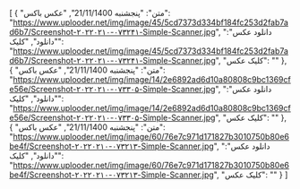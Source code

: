 [
  {
    "متن": "پنجشنبه 21/11/1400",
    "عکس باکس": "https://www.uplooder.net/img/image/45/5cd7373d334bf184fc253d2fab7ad6b7/Screenshot-۲۰۲۲۰۲۱۰-۰۷۳۲۴۱-Simple-Scanner.jpg",
    "دانلود عکس": "دانلود",
    "کلیک": "https://www.uplooder.net/img/image/45/5cd7373d334bf184fc253d2fab7ad6b7/Screenshot-۲۰۲۲۰۲۱۰-۰۷۳۲۴۱-Simple-Scanner.jpg",
    "کلیک عکس": ""
  },
  {
    "متن": "پنجشنبه 21/11/1400",
    "عکس باکس": "https://www.uplooder.net/img/image/14/2e6892ad6d10a80808c9bc1369cfe56e/Screenshot-۲۰۲۲۰۲۱۰-۰۷۳۳۰۵-Simple-Scanner.jpg",
    "دانلود عکس": "دانلود",
    "کلیک": "https://www.uplooder.net/img/image/14/2e6892ad6d10a80808c9bc1369cfe56e/Screenshot-۲۰۲۲۰۲۱۰-۰۷۳۳۰۵-Simple-Scanner.jpg",
    "کلیک عکس": ""
  },
  {
    "متن": "پنجشنبه 21/11/1400",
    "عکس باکس": "https://www.uplooder.net/img/image/60/76e7c971d171827b3010750b80e6be4f/Screenshot-۲۰۲۲۰۲۱۰-۰۷۳۲۱۳-Simple-Scanner.jpg",
    "دانلود عکس": "دانلود",
    "کلیک": "https://www.uplooder.net/img/image/60/76e7c971d171827b3010750b80e6be4f/Screenshot-۲۰۲۲۰۲۱۰-۰۷۳۲۱۳-Simple-Scanner.jpg",
    "کلیک عکس": ""
  }
]
